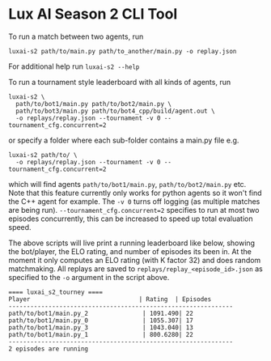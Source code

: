 # Lux AI Season 2 CLI Tool

To run a match between two agents, run


```
luxai-s2 path/to/main.py path/to_another/main.py -o replay.json
```

For additional help run `luxai-s2 --help`

To run a tournament style leaderboard with all kinds of agents, run 

```
luxai-s2 \
  path/to/bot1/main.py path/to/bot2/main.py \
  path/to/bot3/main.py path/to/bot4_cpp/build/agent.out \
  -o replays/replay.json --tournament -v 0 --tournament_cfg.concurrent=2
```

or specify a folder where each sub-folder contains a main.py file e.g.

```
luxai-s2 path/to/ \
  -o replays/replay.json --tournament -v 0 --tournament_cfg.concurrent=2
```

which will find agents `path/to/bot1/main.py`, `path/to/bot2/main.py` etc. Note that this feature currently only works for python agents so it won't find the C++ agent for example. The `-v 0` turns off logging (as multiple matches are being run). `--tournament_cfg.concurrent=2` specifies to run at most two episodes concurrently, this can be increased to speed up total evaluation speed.

The above scripts will live print a running leaderboard like below, showing the bot/player, the ELO rating, and number of episodes its been in. At the moment it only computes an ELO rating (with K factor 32) and does random matchmaking. All replays are saved to `replays/replay_<episode_id>.json` as specified to the `-o` argument in the script above.

```
==== luxai_s2_tourney ====
Player                              | Rating  | Episodes      
--------------------------------------------------------------
path/to/bot1/main.py_2               | 1091.490| 22            
path/to/bot1/main.py_0               | 1055.307| 17            
path/to/bot1/main.py_3               | 1043.040| 13            
path/to/bot1/main.py_1               | 800.6280| 22            
--------------------------------------------------------------
2 episodes are running
```
